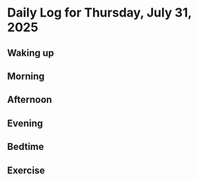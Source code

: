 # Daily Log for Thursday, July 31, 2025

## Waking up

## Morning

## Afternoon

## Evening

## Bedtime

## Exercise
